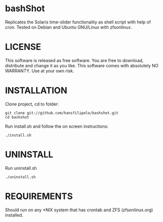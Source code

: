 bashShot
=================================
Replicates the Solaris time-slider functionality as shell script with help of cron. Tested on Debian and Ubuntu GNU/Linux with zfsonlinux.


LICENSE
=================================
This software is released as free software. You are free to download, distribute and change it as you like. This software comes with absolutely NO WARRANTY. Use at your own risk. 


INSTALLATION
=================================
Clone project, cd to folder: 

	git clone git://github.com/hansfilipelo/bashshot.git
	cd bashshot

Run install.sh and follow the on screen instructions: 

	./install.sh


UNINSTALL
=================================
Run uninstall.sh

	./uninstall.sh


REQUIREMENTS
=================================
Should run on any *NIX system that has crontab and ZFS (zfsonlinux.org) installed. 

